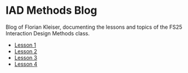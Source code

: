 # IAD Methods Blog

Blog of Florian Kleiser, documenting the lessons and topics of the FS25 Interaction Design Methods class.

- [Lesson 1](Lesson-1.md) 
- [Lesson 2](Lesson-2.md)
- [Lesson 3](Lesson-3.md)
- [Lesson 4](Lesson-4.md)
